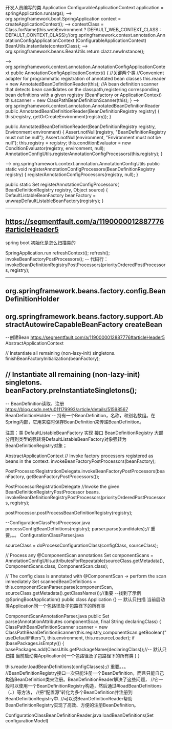 开发人员编写的类 Application
ConfigurableApplicationContext application = springApplication.run(args);
-->
org.springframework.boot.SpringApplication
context = createApplicationContext();
-->
contextClass = Class.forName(this.webEnvironment ? DEFAULT_WEB_CONTEXT_CLASS : DEFAULT_CONTEXT_CLASS);//org.springframework.context.annotation.AnnotationConfigApplicationContext
(ConfigurableApplicationContext) BeanUtils.instantiate(contextClass);
-->
org.springframework.beans.BeanUtils
return clazz.newInstance();

-->
org.springframework.context.annotation.AnnotationConfigApplicationContext
public AnnotationConfigApplicationContext() {
    //关键两个类
    //Convenient adapter for programmatic registration of annotated bean classes
    this.reader = new AnnotatedBeanDefinitionReader(this);
    //A bean definition scanner that detects bean candidates on the classpath,registering corresponding bean definitions with a given registry (BeanFactory or ApplicationContext)
    this.scanner = new ClassPathBeanDefinitionScanner(this);
}
-->
org.springframework.context.annotation.AnnotatedBeanDefinitionReader
public AnnotatedBeanDefinitionReader(BeanDefinitionRegistry registry) {
    this(registry, getOrCreateEnvironment(registry));
}

public AnnotatedBeanDefinitionReader(BeanDefinitionRegistry registry, Environment environment) {
    Assert.notNull(registry, "BeanDefinitionRegistry must not be null");
    Assert.notNull(environment, "Environment must not be null");
    this.registry = registry;
    this.conditionEvaluator = new ConditionEvaluator(registry, environment, null);
    AnnotationConfigUtils.registerAnnotationConfigProcessors(this.registry);
}

-->
org.springframework.context.annotation.AnnotationConfigUtils
public static void registerAnnotationConfigProcessors(BeanDefinitionRegistry registry) {
    registerAnnotationConfigProcessors(registry, null);
}

public static Set<BeanDefinitionHolder> registerAnnotationConfigProcessors(
			BeanDefinitionRegistry registry, Object source) {
    DefaultListableBeanFactory beanFactory = unwrapDefaultListableBeanFactory(registry);
}

------------------------------------------------------------------------------------------------
https://segmentfault.com/a/1190000012887776#articleHeader5
------------------------------------------------------------------------------------------------
spring boot 初始化是怎么扫描类的

SpringApplication.run
refreshContext();
refresh();
invokeBeanFactoryPostProcessors(); --  代码行：invokeBeanDefinitionRegistryPostProcessors(priorityOrderedPostProcessors, registry);

------------------------------------------------------------------------------------------------
org.springframework.beans.factory.config.BeanDefinitionHolder
----------
org.springframework.beans.factory.support.AbstractAutowireCapableBeanFactory
createBean
----------------------------------------------------
--创建Bean  https://segmentfault.com/a/1190000012887776#articleHeader5
AbstractApplicationContext

// Instantiate all remaining (non-lazy-init) singletons.
finishBeanFactoryInitialization(beanFactory);

// Instantiate all remaining (non-lazy-init) singletons.
beanFactory.preInstantiateSingletons();
----------------------------------------------------
-- BeanDefinition读取、注册  https://blog.csdn.net/u011179993/article/details/51598567
BeanDefinitionHolder -- 持有一个BeanDefinition，名称，和别名数组。在Spring内部，它用来临时保存BeanDefinition来传递BeanDefinition。

注意：类 DefaultListableBeanFactory 实现 接口 BeanDefinitionRegistry   大部分用到类型的强转将DefaultListableBeanFactory对象强转为 BeanDefinitionRegistry对象；

AbstractApplicationContext
// Invoke factory processors registered as beans in the context.
invokeBeanFactoryPostProcessors(beanFactory);

PostProcessorRegistrationDelegate.invokeBeanFactoryPostProcessors(beanFactory, getBeanFactoryPostProcessors());

PostProcessorRegistrationDelegate
//Invoke the given BeanDefinitionRegistryPostProcessor beans.
invokeBeanDefinitionRegistryPostProcessors(priorityOrderedPostProcessors, registry);

postProcessor.postProcessBeanDefinitionRegistry(registry);

--ConfigurationClassPostProcessor.java
processConfigBeanDefinitions(registry);
parser.parse(candidates);// 重要。。。  ConfigurationClassParser.java

sourceClass = doProcessConfigurationClass(configClass, sourceClass);

// Process any @ComponentScan annotations
Set<AnnotationAttributes> componentScans = AnnotationConfigUtils.attributesForRepeatable(sourceClass.getMetadata(), ComponentScans.class, ComponentScan.class);

// The config class is annotated with @ComponentScan -> perform the scan immediately
Set<BeanDefinitionHolder> scannedBeanDefinitions = this.componentScanParser.parse(componentScan, sourceClass.getMetadata().getClassName());//重要
--找到了示例
@SpringBootApplication()
public class Application {}  -- 默认只扫描 当前启动类Application同一个包路径及子包路径下的所有类

ComponentScanAnnotationParser.java
public Set<BeanDefinitionHolder> parse(AnnotationAttributes componentScan, final String declaringClass) {
    ClassPathBeanDefinitionScanner scanner = new ClassPathBeanDefinitionScanner(this.registry,componentScan.getBoolean("useDefaultFilters"), this.environment, this.resourceLoader);
    if (basePackages.isEmpty()) {
       basePackages.add(ClassUtils.getPackageName(declaringClass));//-- 默认只扫描 当前启动类Application同一个包路径及子包路径下的所有类
    }
}

this.reader.loadBeanDefinitions(configClasses);// 重要。。。
//BeanDefinitionRegistry接口一次只能注册一个BeanDefinition，而且只能自己构造BeanDefinition类来注册。BeanDefinitionReader解决了这些问题，
//它一般可以使用一个BeanDefinitionRegistry构造，然后通过#loadBeanDefinitions（..）等方法，
//把“配置源”转化为多个BeanDefinition并注册到BeanDefinitionRegistry中.
//可以说BeanDefinitionReader帮助BeanDefinitionRegistry实现了高效、方便的注册BeanDefinition。

ConfigurationClassBeanDefinitionReader.java
loadBeanDefinitions(Set<ConfigurationClass> configurationModel)

